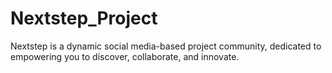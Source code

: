 # Nextstep_Project
Nextstep is a dynamic social media-based project community, dedicated to empowering you to discover, collaborate, and innovate.
